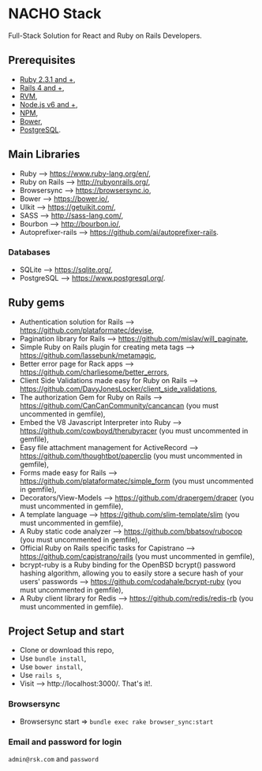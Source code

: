# NACHO Stack
Full-Stack Solution for React and Ruby on Rails Developers. 

## Prerequisites

* [Ruby 2.3.1 and +](https://www.ruby-lang.org/en/downloads/),
* [Rails 4 and +](http://guides.rubyonrails.org/getting_started.html),
* [RVM](https://rvm.io/),
* [Node.js v6 and +](https://nodejs.org/en/download/),
* [NPM](https://docs.npmjs.com/getting-started/what-is-npm),
* [Bower](https://bower.io/),
* [PostgreSQL](https://www.postgresql.org/docs/).

## Main Libraries

* Ruby --> https://www.ruby-lang.org/en/,
* Ruby on Rails --> http://rubyonrails.org/,
* Browsersync --> https://browsersync.io,
* Bower --> https://bower.io/,
* UIkit --> https://getuikit.com/,
* SASS --> http://sass-lang.com/, 
* Bourbon --> http://bourbon.io/,
* Autoprefixer-rails --> https://github.com/ai/autoprefixer-rails.

### Databases

* SQLite --> https://sqlite.org/,
* PostgreSQL --> https://www.postgresql.org/.

## Ruby gems

* Authentication solution for Rails --> https://github.com/plataformatec/devise,
* Pagination library for Rails --> https://github.com/mislav/will_paginate,
* Simple Ruby on Rails plugin for creating meta tags --> https://github.com/lassebunk/metamagic,
* Better error page for Rack apps --> https://github.com/charliesome/better_errors,
* Client Side Validations made easy for Ruby on Rails --> https://github.com/DavyJonesLocker/client_side_validations,
* The authorization Gem for Ruby on Rails --> https://github.com/CanCanCommunity/cancancan (you must uncommented in gemfile),
* Embed the V8 Javascript Interpreter into Ruby --> https://github.com/cowboyd/therubyracer (you must uncommented in gemfile),
* Easy file attachment management for ActiveRecord --> https://github.com/thoughtbot/paperclip (you must uncommented in gemfile),
* Forms made easy for Rails --> https://github.com/plataformatec/simple_form (you must uncommented in gemfile),
* Decorators/View-Models --> https://github.com/drapergem/draper (you must uncommented in gemfile),
* A template language --> https://github.com/slim-template/slim (you must uncommented in gemfile),
* A Ruby static code analyzer --> https://github.com/bbatsov/rubocop (you must uncommented in gemfile),
* Official Ruby on Rails specific tasks for Capistrano --> https://github.com/capistrano/rails (you must uncommented in gemfile),  
* bcrypt-ruby is a Ruby binding for the OpenBSD bcrypt() password hashing algorithm, allowing you to easily store a secure hash of your users' passwords --> https://github.com/codahale/bcrypt-ruby (you must uncommented in gemfile),
* A Ruby client library for Redis --> https://github.com/redis/redis-rb (you must uncommented in gemfile).

## Project Setup and start

* Clone or download this repo,
* Use `bundle install`,
* Use `bower install`,
* Use `rails s`, 
* Visit --> http://localhost:3000/. That's it!.

### Browsersync
* Browsersync start => `bundle exec rake browser_sync:start`

### Email and password for login

`admin@rsk.com` and `password`